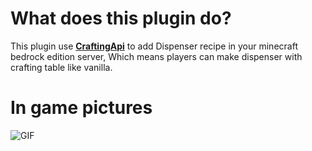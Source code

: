 # What does this plugin do?
This plugin use <strong><a href="https://github.com/HighestDreams/CraftingAPI">CraftingApi</a></strong> to add Dispenser recipe in your minecraft bedrock edition server, Which means players can make dispenser with crafting table like vanilla.
# In game pictures
<img src="https://github.com/HighestDreams/CraftingApi/tests/Dispenser/assets/RecipeImage.png" alt="GIF" style="max-width:100%;">